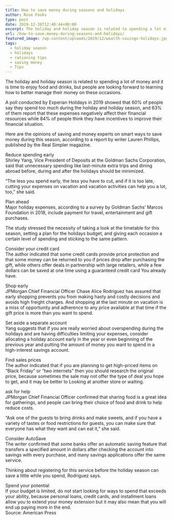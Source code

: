 ```yaml
---
title: How to save money during seasons and holidays
author: Rose Fooks
type: post
date: 2019-12-26T12:40:44+00:00
excerpt: The holiday and holiday season is related to spending a lot of money and it is time to enjoy food and drinks, but people are looking forward to learning how to better manage their money on these occasions.
url: /how-to-save-money-during-seasons-and-holidays/
featured_image: /wp-content/uploads/2019/12/wealth-savings-holidays.jpg
tags:
  - holiday season
  - holidays
  - rationing tips
  - saving money
  - Tips
---
```


The holiday and holiday season is related to spending a lot of money and it is time to enjoy food and drinks, but people are looking forward to learning how to better manage their money on these occasions.

A poll conducted by Experian Holidays in 2019 showed that 60% of people say they spend too much during the holiday and holiday season, and 63% of them report that these expenses negatively affect their financial resources while 84% of people think they have incentives to improve their financial situation.

Here are the opinions of saving and money experts on smart ways to save money during this season, according to a report by writer Lauren Phillips, published by the Real Simpler magazine.

Reduce spending early  
Shirley Yang, Vice President of Deposits at the Goldman Sachs Corporation, said that unnecessary spending like last-minute extra trips and dining abroad before, during and after the holidays should be minimized.

&#8220;The less you spend early, the less you have to cut, and if it is too late, cutting your expenses on vacation and vacation activities can help you a lot, too,&#8221; she said.

Plan ahead  
Major holiday expenses, according to a survey by Goldman Sachs&#8217; Marcos Foundation in 2018, include payment for travel, entertainment and gift purchases.

The study stressed the necessity of taking a look at the timetable for this season, setting a plan for the holidays budget, and giving each occasion a certain level of spending and sticking to the same pattern.

Consider your credit card  
The author indicated that some credit cards provide price protection and that some money can be returned to you if prices drop after purchasing the gift, while others offer deals in partnership with large retailers, while a few dollars can be saved at one time using a guaranteed credit card You already have.

Shop early  
JPMorgan Chief Financial Officer Chase Alice Rodriguez has assured that early shopping prevents you from making hasty and costly decisions and avoids high freight charges. And shopping at the last minute on vacation is a miss of opportunity and adherence to any price available at that time if the gift price is more than you want to spend.

Set aside a separate account  
Yang suggests that if you are really worried about overspending during the holidays and are having difficulties limiting your expenses, consider allocating a holiday account early in the year or even beginning of the previous year and putting the amount of money you want to spend in a high-interest savings account.

Find sales prices  
The author indicated that if you are planning to get high-priced items on “Black Friday” or “two internets” then you should research the original price, because sometimes the sale may not offer the type of deal you hope to get, and it may be better to Looking at another store or waiting.

ask for help  
JPMorgan Chief Financial Officer confirmed that sharing food is a great idea for gatherings, and people can bring their choice of food and drink to help reduce costs.

&#8220;Ask one of the guests to bring drinks and make sweets, and if you have a variety of tastes or food restrictions for guests, you can make sure that everyone has what they want and can eat it,&#8221; she said.

Consider AutoSave  
The writer confirmed that some banks offer an automatic saving feature that transfers a specified amount in dollars after checking the account into savings with every purchase, and many savings applications offer the same service.

Thinking about registering for this service before the holiday season can save a little while you spend, Rodriguez says.

Spend your potential  
If your budget is limited, do not start looking for ways to spend that exceeds your ability, because personal loans, credit cards, and installment loans allow you to extend your money extension but it may also mean that you will end up paying more in the end.  
Source: American Press
